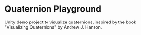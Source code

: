 # Quaternion Playground

Unity demo project to visualize quaternions, inspired by the book "Visualizing Quaternions" by Andrew J. Hanson.

